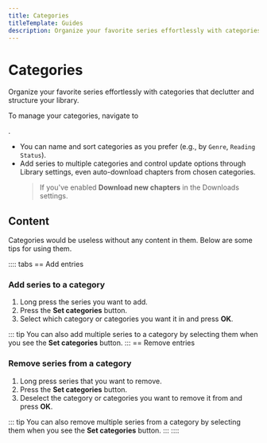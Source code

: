 ```yaml
---
title: Categories
titleTemplate: Guides
description: Organize your favorite series effortlessly with categories that declutter and structure your library.
---
```


# Categories

Organize your favorite series effortlessly with categories that declutter and structure your library.

To manage your categories, navigate to <nav to="categories">.

- You can name and sort categories as you prefer (e.g., by `Genre`, `Reading Status`).
- Add series to multiple categories and control update options through Library settings, even auto-download chapters from chosen categories.
  > If you've enabled **Download new chapters** in the Downloads settings.

## Content

Categories would be useless without any content in them.
Below are some tips for using them.

:::: tabs
== Add entries
### Add series to a category

1. Long press the series you want to add.
1. Press the **Set categories** button.
1. Select which category or categories you want it in and press **OK**.

::: tip
You can also add multiple series to a category by selecting them when you see the **Set categories** button.
:::
== Remove entries
### Remove series from a category

1. Long press series that you want to remove.
1. Press the **Set categories** button.
1. Deselect the category or categories you want to remove it from and press **OK**.

::: tip
You can also remove multiple series from a category by selecting them when you see the **Set categories** button.
:::
::::
